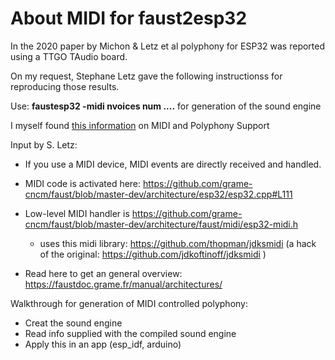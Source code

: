 # About MIDI for faust2esp32

In the 2020 paper by Michon & Letz et al polyphony for ESP32 was reported using a TTGO TAudio board.

On my request, Stephane Letz gave the following instructionss for reproducing those results.

Use: **faustesp32 -midi nvoices num ....**  for generation of the sound engine

I myself found [this information](https://faustdoc.grame.fr/manual/midi/) on MIDI and Polyphony Support  
  
 
Input by S. Letz:    

- If you use a MIDI device, MIDI events are  directly received and handled.

- MIDI code is activated here: https://github.com/grame-cncm/faust/blob/master-dev/architecture/esp32/esp32.cpp#L111

- Low-level MIDI handler is https://github.com/grame-cncm/faust/blob/master-dev/architecture/faust/midi/esp32-midi.h
  - uses this midi library: https://github.com/thopman/jdksmidi (a hack of the original: https://github.com/jdkoftinoff/jdksmidi  ) 

- Read here to get an general overview: https://faustdoc.grame.fr/manual/architectures/ 


Walkthrough for generation of MIDI controlled polyphony:

- Creat the sound engine  
- Read info supplied with the compiled sound engine  
- Apply this in an app (esp_idf,  arduino) 
  
  
